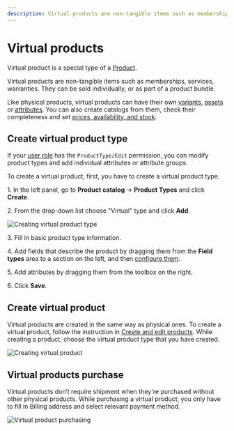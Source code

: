 ```yaml
---
description: Virtual products are non-tangible items such as memberships, services, warranties.
---
```


# Virtual products

Virtual product is a special type of a [Product](products.md).

Virtual products are non-tangible items such as memberships, services, warranties.
They can be sold individually, or as part of a product bundle.

Like physical products, virtual products can have their own [variants](work_with_product_variants.md), [assets](work_with_product_assets.md) or [attributes](work_with_product_attributes.md).
You can also create catalogs from them, check their completeness and set [prices, availability, and stock](manage_availability_and_stock.md).

## Create virtual product type

If your [user role](work_with_permissions.md) has the `ProductType/Edit` permission, you can modify product types and add individual attributes or attribute groups.

To create a virtual product, first, you have to create a virtual product type.

1\. In the left panel, go to **Product catalog** -> **Product Types** and click **Create**.

2\. From the drop-down list choose "Virtual" type and click **Add**.

![Creating virtual product type](virtual_product_type.png "Creating virtual product type")

3\. Fill in basic product type information.

4\. Add fields that describe the product by dragging them from the **Field types** area to a section on the left, and then [configure them](configure_ct_field_settings.md).

5\. Add attributes by dragging them from the toolbox on the right.

6\. Click **Save**.

## Create virtual product

Virtual products are created in the same way as physical ones.
To create a virtual product, follow the instruction in [Create and edit products](create_edit_product.md).
While creating a product, choose the virtual product type that you have created.

![Creating virtual product](virtual_product.png "Creating virtual product")

## Virtual products purchase

Virtual products don’t require shipment when they're purchased without other physical products.
While purchasing a virtual product, you only have to fill in Billing address and select relevant payment method.

![Virtual product purchasing](virtual_product_purchase.png "Virtual product purchasing")
